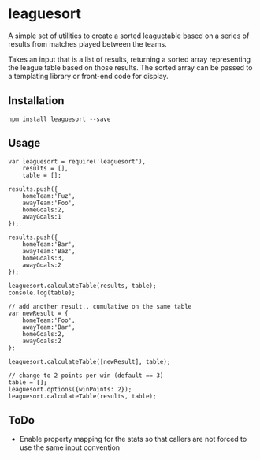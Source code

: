 # leaguesort

A simple set of utilities to create a sorted leaguetable based on a 
series of results from matches played between the teams.

Takes an input that is a list of results, returning a sorted array
representing the league table based on those results.  The sorted array
can be passed to a templating library or front-end code for display.

## Installation

    npm install leaguesort --save

## Usage

    var leaguesort = require('leaguesort'),
        results = [], 
        table = [];

    results.push({
        homeTeam:'Fuz', 
        awayTeam:'Foo', 
        homeGoals:2, 
        awayGoals:1
    });

    results.push({
        homeTeam:'Bar', 
        awayTeam:'Baz', 
        homeGoals:3, 
        awayGoals:2
    });

    leaguesort.calculateTable(results, table);
    console.log(table);

    // add another result.. cumulative on the same table
    var newResult = {
        homeTeam:'Foo', 
        awayTeam:'Bar', 
        homeGoals:2, 
        awayGoals:2
    };

    leaguesort.calculateTable([newResult], table);

    // change to 2 points per win (default == 3)
    table = [];
    leaguesort.options({winPoints: 2});
    leaguesort.calculateTable(results, table);


## ToDo

- Enable property mapping for the stats so that callers are not forced
  to use the same input convention

